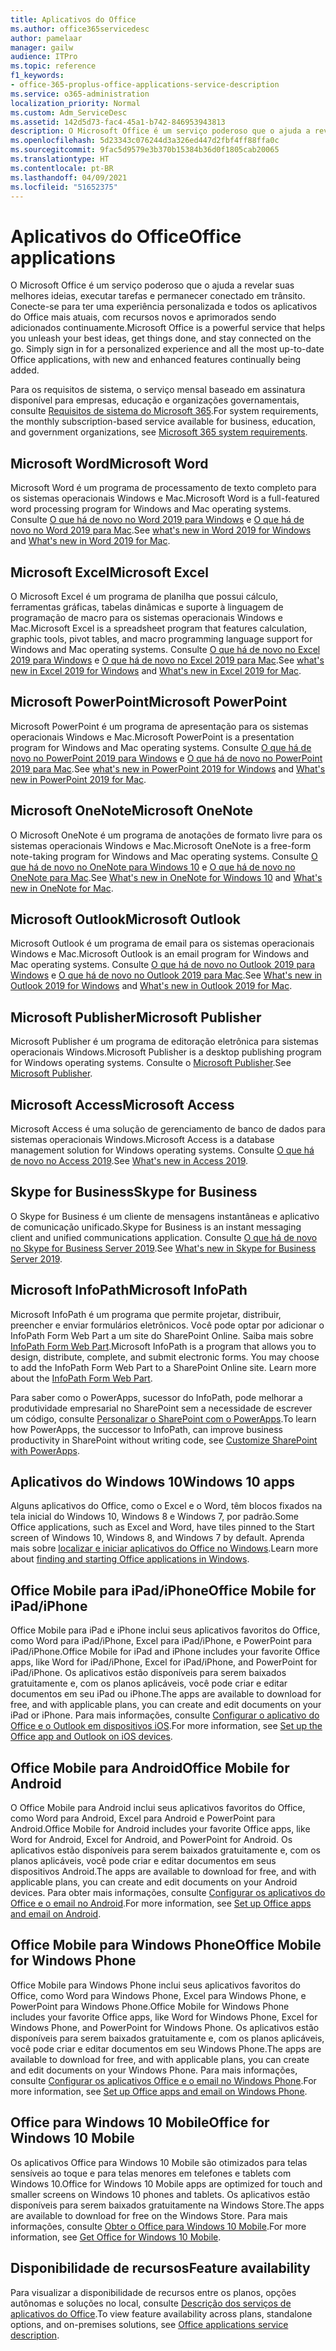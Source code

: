 ```yaml
---
title: Aplicativos do Office
ms.author: office365servicedesc
author: pamelaar
manager: gailw
audience: ITPro
ms.topic: reference
f1_keywords:
- office-365-proplus-office-applications-service-description
ms.service: o365-administration
localization_priority: Normal
ms.custom: Adm_ServiceDesc
ms.assetid: 142d5d73-fac4-45a1-b742-846953943813
description: O Microsoft Office é um serviço poderoso que o ajuda a revelar suas melhores ideias, executar tarefas e permanecer conectado em trânsito. Conecte-se para ter uma experiência personalizada e todos os aplicativos do Office mais atuais, com recursos novos e aprimorados sendo adicionados continuamente.
ms.openlocfilehash: 5d23343c076244d3a326ed447d2fbf4ff88ffa0c
ms.sourcegitcommit: 9fac5d9579e3b370b15384b36d0f1805cab20065
ms.translationtype: HT
ms.contentlocale: pt-BR
ms.lasthandoff: 04/09/2021
ms.locfileid: "51652375"
---
```

# <a name="office-applications"></a><span data-ttu-id="bc4df-104">Aplicativos do Office</span><span class="sxs-lookup"><span data-stu-id="bc4df-104">Office applications</span></span>

<span data-ttu-id="bc4df-p102">O Microsoft Office é um serviço poderoso que o ajuda a revelar suas melhores ideias, executar tarefas e permanecer conectado em trânsito. Conecte-se para ter uma experiência personalizada e todos os aplicativos do Office mais atuais, com recursos novos e aprimorados sendo adicionados continuamente.</span><span class="sxs-lookup"><span data-stu-id="bc4df-p102">Microsoft Office is a powerful service that helps you unleash your best ideas, get things done, and stay connected on the go. Simply sign in for a personalized experience and all the most up-to-date Office applications, with new and enhanced features continually being added.</span></span>
  
<span data-ttu-id="bc4df-107">Para os requisitos de sistema, o serviço mensal baseado em assinatura disponível para empresas, educação e organizações governamentais, consulte [Requisitos de sistema do Microsoft 365](https://products.office.com/office-system-requirements/#Office365forBEG).</span><span class="sxs-lookup"><span data-stu-id="bc4df-107">For system requirements, the monthly subscription-based service available for business, education, and government organizations, see [Microsoft 365 system requirements](https://products.office.com/office-system-requirements/#Office365forBEG).</span></span>
  
## <a name="microsoft-word"></a><span data-ttu-id="bc4df-108">Microsoft Word</span><span class="sxs-lookup"><span data-stu-id="bc4df-108">Microsoft Word</span></span>

<span data-ttu-id="bc4df-109">Microsoft Word é um programa de processamento de texto completo para os sistemas operacionais Windows e Mac.</span><span class="sxs-lookup"><span data-stu-id="bc4df-109">Microsoft Word is a full-featured word processing program for Windows and Mac operating systems.</span></span> <span data-ttu-id="bc4df-110">Consulte [O que há de novo no Word 2019 para Windows](https://support.office.com/article/what-s-new-in-word-2019-for-windows-d3d31e5e-2bb8-4433-80bb-08279beef4b3) e [O que há de novo no Word 2019 para Mac](https://support.office.com/article/what-s-new-in-word-2019-for-mac-247e0cd4-a758-4b42-a157-42eb8853aef5).</span><span class="sxs-lookup"><span data-stu-id="bc4df-110">See [what's new in Word 2019 for Windows](https://support.office.com/article/what-s-new-in-word-2019-for-windows-d3d31e5e-2bb8-4433-80bb-08279beef4b3) and [What's new in Word 2019 for Mac](https://support.office.com/article/what-s-new-in-word-2019-for-mac-247e0cd4-a758-4b42-a157-42eb8853aef5).</span></span>
  
## <a name="microsoft-excel"></a><span data-ttu-id="bc4df-111">Microsoft Excel</span><span class="sxs-lookup"><span data-stu-id="bc4df-111">Microsoft Excel</span></span>

<span data-ttu-id="bc4df-112">O Microsoft Excel é um programa de planilha que possui cálculo, ferramentas gráficas, tabelas dinâmicas e suporte à linguagem de programação de macro para os sistemas operacionais Windows e Mac.</span><span class="sxs-lookup"><span data-stu-id="bc4df-112">Microsoft Excel is a spreadsheet program that features calculation, graphic tools, pivot tables, and macro programming language support for Windows and Mac operating systems.</span></span> <span data-ttu-id="bc4df-113">Consulte [O que há de novo no Excel 2019 para Windows](https://support.office.com/article/what-s-new-in-excel-2019-for-windows-5a201203-1155-4055-82a5-82bf0994631f) e [O que há de novo no Excel 2019 para Mac](https://support.office.com/article/what-s-new-in-excel-2019-for-mac-5ce129d3-9e5c-417f-9545-fb6f7b72674d).</span><span class="sxs-lookup"><span data-stu-id="bc4df-113">See [what's new in Excel 2019 for Windows](https://support.office.com/article/what-s-new-in-excel-2019-for-windows-5a201203-1155-4055-82a5-82bf0994631f) and [What's new in Excel 2019 for Mac](https://support.office.com/article/what-s-new-in-excel-2019-for-mac-5ce129d3-9e5c-417f-9545-fb6f7b72674d).</span></span>
  
## <a name="microsoft-powerpoint"></a><span data-ttu-id="bc4df-114">Microsoft PowerPoint</span><span class="sxs-lookup"><span data-stu-id="bc4df-114">Microsoft PowerPoint</span></span>

<span data-ttu-id="bc4df-115">Microsoft PowerPoint é um programa de apresentação para os sistemas operacionais Windows e Mac.</span><span class="sxs-lookup"><span data-stu-id="bc4df-115">Microsoft PowerPoint is a presentation program for Windows and Mac operating systems.</span></span> <span data-ttu-id="bc4df-116">Consulte [O que há de novo no PowerPoint 2019 para Windows](https://support.office.com/article/what-s-new-in-powerpoint-2019-for-windows-8355a56a-f643-42d2-8454-784fa9b3d109) e [O que há de novo no PowerPoint 2019 para Mac](https://support.office.com/article/what-s-new-in-powerpoint-2019-for-mac-5038ba79-48c5-40f0-adff-11489e5d6fed).</span><span class="sxs-lookup"><span data-stu-id="bc4df-116">See [what's new in PowerPoint 2019 for Windows](https://support.office.com/article/what-s-new-in-powerpoint-2019-for-windows-8355a56a-f643-42d2-8454-784fa9b3d109) and [What's new in PowerPoint 2019 for Mac](https://support.office.com/article/what-s-new-in-powerpoint-2019-for-mac-5038ba79-48c5-40f0-adff-11489e5d6fed).</span></span>
  
## <a name="microsoft-onenote"></a><span data-ttu-id="bc4df-117">Microsoft OneNote</span><span class="sxs-lookup"><span data-stu-id="bc4df-117">Microsoft OneNote</span></span>

<span data-ttu-id="bc4df-118">O Microsoft OneNote é um programa de anotações de formato livre para os sistemas operacionais Windows e Mac.</span><span class="sxs-lookup"><span data-stu-id="bc4df-118">Microsoft OneNote is a free-form note-taking program for Windows and Mac operating systems.</span></span> <span data-ttu-id="bc4df-119">Consulte [O que há de novo no OneNote para Windows 10](https://support.office.com/article/what-s-new-in-onenote-for-windows-10-1477d5de-f4fd-4943-b18a-ff17091161ea) e [O que há de novo no OneNote para Mac](https://support.office.com/article/see-what-s-new-in-onenote-for-mac-c82d3f15-252f-452a-89ba-e09fbe418829).</span><span class="sxs-lookup"><span data-stu-id="bc4df-119">See [What's new in OneNote for Windows 10](https://support.office.com/article/what-s-new-in-onenote-for-windows-10-1477d5de-f4fd-4943-b18a-ff17091161ea) and [What's new in OneNote for Mac](https://support.office.com/article/see-what-s-new-in-onenote-for-mac-c82d3f15-252f-452a-89ba-e09fbe418829).</span></span>
  
## <a name="microsoft-outlook"></a><span data-ttu-id="bc4df-120">Microsoft Outlook</span><span class="sxs-lookup"><span data-stu-id="bc4df-120">Microsoft Outlook</span></span>

<span data-ttu-id="bc4df-121">Microsoft Outlook é um programa de email para os sistemas operacionais Windows e Mac.</span><span class="sxs-lookup"><span data-stu-id="bc4df-121">Microsoft Outlook is an email program for Windows and Mac operating systems.</span></span> <span data-ttu-id="bc4df-122">Consulte [O que há de novo no Outlook 2019 para Windows](https://support.office.com/article/what-s-new-in-outlook-2019-for-windows-0c64df36-0908-4ff6-a7fc-573a62800525) e [O que há de novo no Outlook 2019 para Mac](https://support.office.com/article/what-s-new-in-outlook-2019-for-mac-05736033-f99e-4cb2-88aa-01e979b0736b).</span><span class="sxs-lookup"><span data-stu-id="bc4df-122">See [What's new in Outlook 2019 for Windows](https://support.office.com/article/what-s-new-in-outlook-2019-for-windows-0c64df36-0908-4ff6-a7fc-573a62800525) and [What's new in Outlook 2019 for Mac](https://support.office.com/article/what-s-new-in-outlook-2019-for-mac-05736033-f99e-4cb2-88aa-01e979b0736b).</span></span>
  
## <a name="microsoft-publisher"></a><span data-ttu-id="bc4df-123">Microsoft Publisher</span><span class="sxs-lookup"><span data-stu-id="bc4df-123">Microsoft Publisher</span></span>

<span data-ttu-id="bc4df-124">Microsoft Publisher é um programa de editoração eletrônica para sistemas operacionais Windows.</span><span class="sxs-lookup"><span data-stu-id="bc4df-124">Microsoft Publisher is a desktop publishing program for Windows operating systems.</span></span> <span data-ttu-id="bc4df-125">Consulte o [Microsoft Publisher](https://products.office.com/publisher).</span><span class="sxs-lookup"><span data-stu-id="bc4df-125">See [Microsoft Publisher](https://products.office.com/publisher).</span></span>
  
## <a name="microsoft-access"></a><span data-ttu-id="bc4df-126">Microsoft Access</span><span class="sxs-lookup"><span data-stu-id="bc4df-126">Microsoft Access</span></span>

<span data-ttu-id="bc4df-127">Microsoft Access é uma solução de gerenciamento de banco de dados para sistemas operacionais Windows.</span><span class="sxs-lookup"><span data-stu-id="bc4df-127">Microsoft Access is a database management solution for Windows operating systems.</span></span> <span data-ttu-id="bc4df-128">Consulte [O que há de novo no Access 2019](https://support.office.com/article/what-s-new-in-access-2019-f52c5317-3494-4105-9c56-5a2abb8e0f87).</span><span class="sxs-lookup"><span data-stu-id="bc4df-128">See [What's new in Access 2019](https://support.office.com/article/what-s-new-in-access-2019-f52c5317-3494-4105-9c56-5a2abb8e0f87).</span></span>
  
## <a name="skype-for-business"></a><span data-ttu-id="bc4df-129">Skype for Business</span><span class="sxs-lookup"><span data-stu-id="bc4df-129">Skype for Business</span></span>

<span data-ttu-id="bc4df-130">O Skype for Business é um cliente de mensagens instantâneas e aplicativo de comunicação unificado.</span><span class="sxs-lookup"><span data-stu-id="bc4df-130">Skype for Business is an instant messaging client and unified communications application.</span></span> <span data-ttu-id="bc4df-131">Consulte [O que há de novo no Skype for Business Server 2019](/skypeforbusiness/whats-new).</span><span class="sxs-lookup"><span data-stu-id="bc4df-131">See [What's new in Skype for Business Server 2019](/skypeforbusiness/whats-new).</span></span>
  
## <a name="microsoft-infopath"></a><span data-ttu-id="bc4df-132">Microsoft InfoPath</span><span class="sxs-lookup"><span data-stu-id="bc4df-132">Microsoft InfoPath</span></span>

<span data-ttu-id="bc4df-p111">Microsoft InfoPath é um programa que permite projetar, distribuir, preencher e enviar formulários eletrônicos. Você pode optar por adicionar o InfoPath Form Web Part a um site do SharePoint Online. Saiba mais sobre [InfoPath Form Web Part](https://go.microsoft.com/fwlink/p/?LinkId=271687).</span><span class="sxs-lookup"><span data-stu-id="bc4df-p111">Microsoft InfoPath is a program that allows you to design, distribute, complete, and submit electronic forms. You may choose to add the InfoPath Form Web Part to a SharePoint Online site. Learn more about the [InfoPath Form Web Part](https://go.microsoft.com/fwlink/p/?LinkId=271687).</span></span>

<span data-ttu-id="bc4df-136">Para saber como o PowerApps, sucessor do InfoPath, pode melhorar a produtividade empresarial no SharePoint sem a necessidade de escrever um código, consulte [Personalizar o SharePoint com o PowerApps](https://powerapps.microsoft.com/infopath/).</span><span class="sxs-lookup"><span data-stu-id="bc4df-136">To learn how PowerApps, the successor to InfoPath, can improve business productivity in SharePoint without writing code, see [Customize SharePoint with PowerApps](https://powerapps.microsoft.com/infopath/).</span></span>
  
## <a name="windows-10-apps"></a><span data-ttu-id="bc4df-137">Aplicativos do Windows 10</span><span class="sxs-lookup"><span data-stu-id="bc4df-137">Windows 10 apps</span></span>

<span data-ttu-id="bc4df-138">Alguns aplicativos do Office, como o Excel e o Word, têm blocos fixados na tela inicial do Windows 10, Windows 8 e Windows 7, por padrão.</span><span class="sxs-lookup"><span data-stu-id="bc4df-138">Some Office applications, such as Excel and Word, have tiles pinned to the Start screen of Windows 10, Windows 8, and Windows 7 by default.</span></span> <span data-ttu-id="bc4df-139">Aprenda mais sobre [localizar e iniciar aplicativos do Office no Windows](https://support.microsoft.com/office/907ce545-6ae8-459b-8d9d-de6764a635d6).</span><span class="sxs-lookup"><span data-stu-id="bc4df-139">Learn more about [finding and starting Office applications in Windows](https://support.microsoft.com/office/907ce545-6ae8-459b-8d9d-de6764a635d6).</span></span>
  
## <a name="office-mobile-for-ipadiphone"></a><span data-ttu-id="bc4df-140">Office Mobile para iPad/iPhone</span><span class="sxs-lookup"><span data-stu-id="bc4df-140">Office Mobile for iPad/iPhone</span></span>

<span data-ttu-id="bc4df-141">Office Mobile para iPad e iPhone inclui seus aplicativos favoritos do Office, como Word para iPad/iPhone, Excel para iPad/iPhone, e PowerPoint para iPad/iPhone.</span><span class="sxs-lookup"><span data-stu-id="bc4df-141">Office Mobile for iPad and iPhone includes your favorite Office apps, like Word for iPad/iPhone, Excel for iPad/iPhone, and PowerPoint for iPad/iPhone.</span></span> <span data-ttu-id="bc4df-142">Os aplicativos estão disponíveis para serem baixados gratuitamente e, com os planos aplicáveis, você pode criar e editar documentos em seu iPad ou iPhone.</span><span class="sxs-lookup"><span data-stu-id="bc4df-142">The apps are available to download for free, and with applicable plans, you can create and edit documents on your iPad or iPhone.</span></span> <span data-ttu-id="bc4df-143">Para mais informações, consulte [Configurar o aplicativo do Office e o Outlook em dispositivos iOS](https://support.microsoft.com/office/0402b37e-49c4-4419-a030-f34c2013041f).</span><span class="sxs-lookup"><span data-stu-id="bc4df-143">For more information, see [Set up the Office app and Outlook on iOS devices](https://support.microsoft.com/office/0402b37e-49c4-4419-a030-f34c2013041f).</span></span>

## <a name="office-mobile-for-android"></a><span data-ttu-id="bc4df-144">Office Mobile para Android</span><span class="sxs-lookup"><span data-stu-id="bc4df-144">Office Mobile for Android</span></span>

<span data-ttu-id="bc4df-145">O Office Mobile para Android inclui seus aplicativos favoritos do Office, como Word para Android, Excel para Android e PowerPoint para Android.</span><span class="sxs-lookup"><span data-stu-id="bc4df-145">Office Mobile for Android includes your favorite Office apps, like Word for Android, Excel for Android, and PowerPoint for Android.</span></span> <span data-ttu-id="bc4df-146">Os aplicativos estão disponíveis para serem baixados gratuitamente e, com os planos aplicáveis, você pode criar e editar documentos em seus dispositivos Android.</span><span class="sxs-lookup"><span data-stu-id="bc4df-146">The apps are available to download for free, and with applicable plans, you can create and edit documents on your Android devices.</span></span> <span data-ttu-id="bc4df-147">Para obter mais informações, consulte [Configurar os aplicativos do Office e o email no Android](https://support.office.com/article/6ef2ebf2-fc2d-474a-be4a-5a801365c87f).</span><span class="sxs-lookup"><span data-stu-id="bc4df-147">For more information, see [Set up Office apps and email on Android](https://support.office.com/article/6ef2ebf2-fc2d-474a-be4a-5a801365c87f).</span></span>

## <a name="office-mobile-for-windows-phone"></a><span data-ttu-id="bc4df-148">Office Mobile para Windows Phone</span><span class="sxs-lookup"><span data-stu-id="bc4df-148">Office Mobile for Windows Phone</span></span>

<span data-ttu-id="bc4df-149">Office Mobile para Windows Phone inclui seus aplicativos favoritos do Office, como Word para Windows Phone, Excel para Windows Phone, e PowerPoint para Windows Phone.</span><span class="sxs-lookup"><span data-stu-id="bc4df-149">Office Mobile for Windows Phone includes your favorite Office apps, like Word for Windows Phone, Excel for Windows Phone, and PowerPoint for Windows Phone.</span></span> <span data-ttu-id="bc4df-150">Os aplicativos estão disponíveis para serem baixados gratuitamente e, com os planos aplicáveis, você pode criar e editar documentos em seu Windows Phone.</span><span class="sxs-lookup"><span data-stu-id="bc4df-150">The apps are available to download for free, and with applicable plans, you can create and edit documents on your Windows Phone.</span></span> <span data-ttu-id="bc4df-151">Para mais informações, consulte [Configurar os aplicativos Office e o email no Windows Phone](https://support.office.com/article/9bccc8b8-a321-4d0d-a45e-6e06a3438e43).</span><span class="sxs-lookup"><span data-stu-id="bc4df-151">For more information, see [Set up Office apps and email on Windows Phone](https://support.office.com/article/9bccc8b8-a321-4d0d-a45e-6e06a3438e43).</span></span>

## <a name="office-for-windows-10-mobile"></a><span data-ttu-id="bc4df-152">Office para Windows 10 Mobile</span><span class="sxs-lookup"><span data-stu-id="bc4df-152">Office for Windows 10 Mobile</span></span>

<span data-ttu-id="bc4df-153">Os aplicativos Office para Windows 10 Mobile são otimizados para telas sensíveis ao toque e para telas menores em telefones e tablets com Windows 10.</span><span class="sxs-lookup"><span data-stu-id="bc4df-153">Office for Windows 10 Mobile apps are optimized for touch and smaller screens on Windows 10 phones and tablets.</span></span> <span data-ttu-id="bc4df-154">Os aplicativos estão disponíveis para serem baixados gratuitamente na Windows Store.</span><span class="sxs-lookup"><span data-stu-id="bc4df-154">The apps are available to download for free on the Windows Store.</span></span> <span data-ttu-id="bc4df-155">Para mais informações, consulte [Obter o Office para Windows 10 Mobile](https://products.office.com/mobile/office-mobile-apps-for-windows).</span><span class="sxs-lookup"><span data-stu-id="bc4df-155">For more information, see [Get Office for Windows 10 Mobile](https://products.office.com/mobile/office-mobile-apps-for-windows).</span></span>
  
## <a name="feature-availability"></a><span data-ttu-id="bc4df-156">Disponibilidade de recursos</span><span class="sxs-lookup"><span data-stu-id="bc4df-156">Feature availability</span></span>

<span data-ttu-id="bc4df-157">Para visualizar a disponibilidade de recursos entre os planos, opções autônomas e soluções no local, consulte [Descrição dos serviços de aplicativos do Office](office-applications-service-description.md).</span><span class="sxs-lookup"><span data-stu-id="bc4df-157">To view feature availability across plans, standalone options, and on-premises solutions, see [Office applications service description](office-applications-service-description.md).</span></span>
